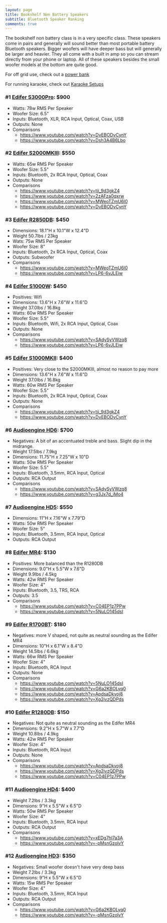 ```yaml
---
layout: page
title: Bookshelf Non Battery Speakers
subtitle: Bluetooth Speaker Ranking
comments: true
---
```


The bookshelf non battery class is in a very specific class. These speakers come in pairs and generally will sound better than most portable battery Bluetooth speakers. Bigger woofers will have deeper bass but will generally be larger and heavier. They all come with a built in amp so you can stream directly from your phone or laptop. All of these speakers besides the small woofer models at the bottom are quite good.

For off grid use, check out a [power bank](/portable-power-stations/)

For running karaoke, check out [Karaoke Setups](/karaoke-setups/)

### #1 [Edifer S3000Pro](https://www.amazon.com/Edifier-S3000Pro-Audiophile-Active-Speakers/dp/B07NP3CS11?crid=2TNSRXQ8ORPEH&dib=eyJ2IjoiMSJ9.UUJ-vN7p3gsdwqCvlfSj0sFEK7m6un5K4cpD0VFEZfPp9EKtlp7QWElRo0ItTt7v.DoKmHZGR49nfPXwJHkeu8ymd0hKmVB0EL9BrxS3toXU&dib_tag=se&keywords=edifier%2Bs3000mkii&qid=1714000675&sprefix=edifier%2Bs3000%2Caps%2C162&sr=8-3&ufe=app_do%3Aamzn1.fos.1740e8b9-be2d-46a4-a376-9d8efb903409&th=1&linkCode=ll1&tag=rankingspea01-20&linkId=b415ea216015dd583d5cb7193e371be2&language=en_US&ref_=as_li_ss_tl): $900
- Watts: 78w RMS Per Speaker
- Woofer Size: 6.5"
- Inputs: Bluetooth, XLR, RCA Input, Optical, Coax, USB
- Outputs: None
- Comparisons
    - <https://www.youtube.com/watch?v=DvEBODvCynY>
    - <https://www.youtube.com/watch?v=Dsh3A4B6Lbo>

### #2 [Edifer S2000MKIII](https://www.amazon.com/Edifier-S2000MKIII-Bluetooth-Bookshelf-Speakers/dp/B07ZVP9XBG?crid=1KAUATXD3LC5N&dib=eyJ2IjoiMSJ9.qOWopqxdeLeO6n2AA4DSKXlafJy8DMTL8gUoPGhLLlJkwnM_GdNR0fCexpRtgAzxwwD3SPEANekvpSaIG1uRIUSkl8-R3I9PcK7gbpBddd1hewUqSYrUp2eLAGIdapYCieDpYzRklRAaeBGOZClgl43-9coco62wJRwHGaFSp0lPNFlWpXdXH3XQLExL2ue6nCnRBerGtYT8pEADesWKWnapOnJhpdkj1RnoPcHn6i64UJ6pb5M17GOomcXeoqTwTjMVmy06BmprB2GnW_WVe3ClfQHAqA2OMJf5sn1kYR4.-Cbf-C1Riy2w5JOu1apOP4QpKYK9yoS6gpsuJHdivOc&dib_tag=se&keywords=edifier+s2000mkiii&qid=1714000498&sprefix=edifier+s2000%2Caps%2C198&sr=8-5&ufe=app_do%3Aamzn1.fos.1740e8b9-be2d-46a4-a376-9d8efb903409&linkCode=ll1&tag=rankingspea01-20&linkId=cf75cbfff839bae1ed1d84789a84eb0c&language=en_US&ref_=as_li_ss_tl): $550
- Watts: 65w RMS Per Speaker
- Woofer Size: 5.5"
- Inputs: Bluetooth, 2x RCA Input, Optical, Coax
- Outputs: None
- Comparisons
    - <https://www.youtube.com/watch?v=tji_9d3gkZ4>
    - <https://www.youtube.com/watch?v=2zAFza0qxrw>
    - <https://www.youtube.com/watch?v=MWeoTZmU6l0>
    - <https://www.youtube.com/watch?v=DvEBODvCynY>

### #3 [Edifer R2850DB](https://www.amazon.com/Edifier-Speakers-Bookshelf-Bluetooth-Wireless/dp/B093PMWPWR?crid=2ZJFSX4ZUZ01C&dib=eyJ2IjoiMSJ9.de2yFr6FmRlhYH7NZoySXoTjelUBqwIlx0ESXI7L2OjUn0wPwYTUl7JtL7_QMuMfT_QkYUEB6fYWnxBSNPQGtA.pQ34j8ztxY8lCitmymNg_qPcszKkurReBmUZC34kn20&dib_tag=se&keywords=edifier+r2750db&qid=1714060740&sprefix=edifer+r27%2Caps%2C291&sr=8-1&ufe=app_do%3Aamzn1.fos.1740e8b9-be2d-46a4-a376-9d8efb903409&linkCode=ll1&tag=rankingspea01-20&linkId=0ecc5d318bb65c2641f35970feae81db&language=en_US&ref_=as_li_ss_tl): $450
- Dimensions: 18.1"H x 10.1"W x 12.4"D
- Weight 50.7lbs / 23kg
- Wats: 75w RMS Per Speaker
- Woofer Size: 8"
- Inputs: Bluetooth, 2x RCA Input, Optical, Coax
- Outputs: Subwoofer
- Comparisons
    - <https://www.youtube.com/watch?v=MWeoTZmU6l0>
    - <https://www.youtube.com/watch?v=LP6-6vJLEiw>

### #4 [Edifer S1000W](https://www.amazon.com/Edifier-Audiophile-Bookshelf-Speakers-Bluetooth/dp/B09NL64VM8?crid=2GRYSRZZU9AL9&dib=eyJ2IjoiMSJ9.t-8ZBlMoxAygGQWj613WZRdWq1eOp1-qa821wm8x5o2tpQED9QHdl7-zrYg84bnRTOspOUTNaFrZCD9hBQwUZsx50cSuCPF7FqQlM6pFyrt5yyIr0ORjJpxqBearWDSnti_qWP80NhwfusvD4swFR_pFJQQ94eKRFVgLsqHqD0R3mHAyUTbOnSEU8394Vuz9.zCCE2S-RcbkjfSK3y4m17xycn3lpfWAyOCjibyADHjc&dib_tag=se&keywords=edifier%2Bs1000&qid=1713999307&sprefix=edifier%2Bs1000%2Caps%2C215&sr=8-1-spons&ufe=app_do%3Aamzn1.fos.1740e8b9-be2d-46a4-a376-9d8efb903409&sp_csd=d2lkZ2V0TmFtZT1zcF9hdGY&th=1&linkCode=ll1&tag=rankingspea01-20&linkId=60e012d51764e1ac8819da6a6570af2b&language=en_US&ref_=as_li_ss_tl): $450
- Positives: Wifi
- Dimensions: 13.6"H x 7.6"W x 11.6"D
- Weight 37.0lbs / 16.8kg
- Watts: 60w RMS Per Speaker
- Woofer Size: 5.5"
- Inputs: Bluetooth, Wifi, 2x RCA Input, Optical, Coax
- Outputs: None
- Comparisons
    - <https://www.youtube.com/watch?v=SAdySyVWzq8>
    - <https://www.youtube.com/watch?v=LP6-6vJLEiw>

### #5 [Edifer S1000MKII](https://www.amazon.com/Edifier-S1000MKII-Audiophile-Bookshelf-Speakers/dp/B07ZVPMR58?crid=26NA8YK3AU010&dib=eyJ2IjoiMSJ9.t-8ZBlMoxAygGQWj613WZZQsuDqdDgspnq2w4abgL8UWMFnY0dq9-DnqLy7-1RsKIB0ZdiJllN8Aj7C-smtvk6ZlM9byai6U7Uiqc0daDTDASf-CxVAsk0PwSsaf9-vXHOHfTKw2UWn7mVboIoXXKxPjT13mAms0qPFo7LErT8gYNfIYbTz-JjdGak2lYHTBZyJN7s8c4IEpxXdjdRRXc-XJCHNGvK5Ko9sFhghZGzg.lwRPoXbmvQsSnQfjf0PAMhTLGma1cZGN0tI1enR_7iM&dib_tag=se&keywords=edifier+s1000db&qid=1714000153&sprefix=edifier+s1000d%2Caps%2C244&sr=8-3&ufe=app_do%3Aamzn1.fos.1740e8b9-be2d-46a4-a376-9d8efb903409&linkCode=ll1&tag=rankingspea01-20&linkId=8891126ab3a0f105e12aead8f282f713&language=en_US&ref_=as_li_ss_tl): $400
- Positives: Very close to the S2000MKIII, almost no reason to pay more
- Dimensions: 13.6"H x 7.6"W x 11.6"D
- Weight 37.0lbs / 16.8kg
- Watts: 60w RMS Per Speaker
- Woofer Size: 5.5"
- Inputs: Bluetooth, 2x RCA Input, Optical, Coax
- Outputs: None
- Comparisons
    - <https://www.youtube.com/watch?v=tji_9d3gkZ4>
    - <https://www.youtube.com/watch?v=DvEBODvCynY>

### #6 [Audioengine HD6](https://www.amazon.com/Audioengine-Wireless-Bookshelf-Speakers-Resolution/dp/B017E10MPU?crid=3C9VH2DXEWGMY&dib=eyJ2IjoiMSJ9.Sz7nabdSXw-ALEVPS7TgVN8RcZoFZe1K1GuL87GbgW-GxrpKLtO2RG9FXgEgL85eQDQMlGlj73dHvrUSg24U_LBN6B03IO_X6sDgcZEmwf-wqmC87B0NuYfv4HpjWRDyWDXvFHu8-LZh0ILTE8I3oEV4xAVVWa2L_E-RXKVvYztvfZZG90LdoOGeE1fjxvpCfjSKFBkVyKO6_NONvUgW0PePHE_v6IJGbisgOQt2-jQ.0XGs3_kHyyIBP6U49-kYen6hkvMnVa3QPakbEg4xZr8&dib_tag=se&keywords=audioengine%2Bhd6&qid=1713994066&sprefix=audioengine%2Bhd%2Caps%2C174&sr=8-2-spons&ufe=app_do%3Aamzn1.fos.1740e8b9-be2d-46a4-a376-9d8efb903409&sp_csd=d2lkZ2V0TmFtZT1zcF9hdGY&th=1&linkCode=ll1&tag=rankingspea01-20&linkId=73448af7b8740b189af123b4ae61ed40&language=en_US&ref_=as_li_ss_tl): $700
- Negatives: A bit of an accentuated treble and bass. Slight dip in the midrange.
- Weight 17.5lbs / 7.9kg
- Dimensions: 11.75"H x 7.25"W x 10"D
- Watts: 50w RMS Per Speaker
- Woofer Size: 5.5"
- Inputs: Bluetooth, 3.5mm, RCA Input, Optical
- Outputs: RCA Output
- Comparisons
    - <https://www.youtube.com/watch?v=SAdySyVWzq8>
    - <https://www.youtube.com/watch?v=g3Jx7d_iMo4>

### #7 [Audioengine HD5](https://www.amazon.com/Audioengine-HD5-Wireless-Speakers-Bluetooth/dp/B0CLBMG5TQ?crid=1JHLM0MCNNIEP&dib=eyJ2IjoiMSJ9.n1HQAb5S5W0rMpk0ii7crCPic7kJjeELpqRQrWuJhuoAm3S4mDXQHkLoloY9JGZaNSFBE5mbZQ_TdnAj2nzOIDLM1C6QSsfNXxlxfdin5m4A0o9NAohLWBxKfNA6WwfiAz_9pLGsXSDJ_UoEuVKYUbKwQu7BUV79gcluvgTeiqt-jHx8va4JQ5JbZFGSwZSl3mp-rwJNc6tP5l9DWcQ7G3mH_wdW3nQxqrQR8g5jqA2Y-gaEnfuQ2tEQTw1Won64NjxETE9t8GGE5GNBnWLxjcHJv2d_KL7IV6QLszsCEhs.Rr8VyNNVbz75EQW50ZfQP_DcUkV7byDLxGo1JCfO3cc&dib_tag=se&keywords=audioengine%2Bhd5&qid=1713995010&s=electronics&sprefix=audioengine%2Bhd%2Celectronics%2C247&sr=1-3&ufe=app_do%3Aamzn1.fos.1740e8b9-be2d-46a4-a376-9d8efb903409&th=1&linkCode=ll1&tag=rankingspea01-20&linkId=05557d85b3457bc07a007f2db60c3072&language=en_US&ref_=as_li_ss_tl): $550
- Dimensions: 11"H x 7.16"W x 7.79"D
- Watts: 50w RMS Per Speaker
- Woofer Size: 5"
- Inputs: Bluetooth, 3.5mm, RCA Input, Optical
- Outputs: RCA Output

### #8 [Edifer MR4](https://www.amazon.com/Edifier-Powered-Monitor-Speakers-Near-Field/dp/B09FXG9BLR?hvadid=563758605815&hvpos=&hvnetw=g&hvrand=14996373029609059198&hvpone=&hvptwo=&hvqmt=&hvdev=c&hvdvcmdl=&hvlocint=&hvlocphy=9032183&hvtargid=pla-1568283915325&mcid=28c0999faba234ceb23ef1aa48dd74d2&gclid=Cj0KCQjw_qexBhCoARIsAFgBletx4GmVvrMFl0mV7uef4xbb9oX-_Sk15dfsugflQcPoJmZZNZKd9-4aAtZuEALw_wcB&th=1&linkCode=ll1&tag=rankingspea01-20&linkId=3e40828e354ff5d2dda767b7da2c3a53&language=en_US&ref_=as_li_ss_tl): $130
- Positives: More balanced than the R1280DB
- Dimensions: 9.0"H x 5.5"W x 7.6"D
- Weight 9.9lbs / 4.5kg
- Watts: 42w RMS Per Speaker
- Woofer Size: 4"
- Inputs: Bluetooth, 3.5, TRS, RCA
- Outputs: 3.5
- Comparisons
    - <https://www.youtube.com/watch?v=C04EP1z7PPw>
    - <https://www.youtube.com/watch?v=5NuLO145dsI>


### #9 [Edifer R1700BT](https://www.amazon.com/Edifier-R1700BT-Bluetooth-Bookshelf-Speakers/dp/B016PATXSI?crid=2VBCQZNPA0NXB&dib=eyJ2IjoiMSJ9.18cDsiIRNQP4gJkPZ3OU_qD5RJfEVqmPPsSXsFAjkS0HPyFz4w9HJiaQb7J-becu5VAA-gYMYrDmFuzpDNizyJQa4l6n5NO6N9da567ouKXny9eLvSy0q4fESpG6Vn_s-X2uh6YI8RSQBxKViRoDzaUwLP1tmgZMOrvqTc_EVXjyMGeh0epZpENAbwfBNf4i.s6A70Ty5mrpKaCF3misB04u2tVWmhDc5LKZYwEwZc2A&dib_tag=se&keywords=edifier%2Br1855db&qid=1713996237&s=electronics&sprefix=edifer%2Br1855d%2Celectronics%2C177&sr=1-5&th=1&linkCode=ll1&tag=rankingspea01-20&linkId=1ebffee492c04f9a6063025754609712&language=en_US&ref_=as_li_ss_tl): $180
- Negatives: more V shaped, not quite as neutral sounding as the Edifer MR4
- Dimensions: 10"H x 6.1"W x 8.4"D
- Weight 14.5lbs / 6.6kg
- Watts: 66w RMS Per Speaker
- Woofer Size: 4"
- Inputs: Bluetooth, RCA Input
- Outputs: None
- Comparisons
    - <https://www.youtube.com/watch?v=5NuLO145dsI>
    - <https://www.youtube.com/watch?v=G6a2KBOLyq0>
    - <https://www.youtube.com/watch?v=ApdsaDkvoj8>
    - <https://www.youtube.com/watch?v=Xg2jvzQDPds>

### #10 [Edifer R1280DB](https://www.amazon.com/Edifier-R1280DB-Bluetooth-Bookshelf-Speakers/dp/B06XGG6MFV?crid=26S8RDF4HQ69S&dib=eyJ2IjoiMSJ9.WuwVs0r_EvmoS0jJLV4PX9xI7XBG0MJWk9x6FJzIBRtik1vCS1CVHRpsX4geTrS6ifl9aNchXVzYv2IAXDGjeqXVrC_gZq3X0aJr1GqjGGo3Lb0whZ9SNy8A-lLTaMoaQh_UrNi2jaX5aHXgUF8J83rwbj2UW5bKmSBIh9vJcxXS75r5T14Z2rZ0XkFDihCq7B7dozS_98ifTa3GfiD2Lw.s7k8tpF49QXDFjjUhVs6Nw05QBzEGeHjyufRQ_Jmyok&dib_tag=se&keywords=edifier%2B1280db&qid=1713997683&sprefix=edifer%2B1280d%2Caps%2C197&sr=8-1-spons&sp_csd=d2lkZ2V0TmFtZT1zcF9hdGY&th=1&linkCode=ll1&tag=rankingspea01-20&linkId=fb52ac2b3f710c8897ccb26d42ee8c29&language=en_US&ref_=as_li_ss_tl): $150
- Negatives: Not quite as neutral sounding as the Edifer MR4
- Dimensions: 9.2"H x 5.7"W x 7.7"D
- Weight 10.8lbs / 4.9kg
- Watts: 42w RMS Per Speaker
- Woofer Size: 4"
- Inputs: Bluetooth, RCA Input
- Outputs: None
- Comparisons
    - <https://www.youtube.com/watch?v=ApdsaDkvoj8>
    - <https://www.youtube.com/watch?v=Xg2jvzQDPds>
    - <https://www.youtube.com/watch?v=C04EP1z7PPw>

### #11 [Audioengine HD4](https://www.amazon.com/Audioengine-Wireless-Bluetooth-Speakers-Bookshelf/dp/B08CS1J8YW?crid=66HRBNLV0TLW&dib=eyJ2IjoiMSJ9.IoeeeZ_dNMGAnrk-wh-czF1VEVOfCrkbSAfcUsgpjh9qX5T40-Epis8KKDTg-O6-ONwd_xhbqNKTNJB6lrkSNtsh7D1csJc-ZRPbE2zDcOKQv3taqmpyJy3rpEIXZvF9irsUEvNyeMDTafzb9c6I9vkbbLCuI1-GegDIG9RFWIy-RSjcPlx4suONmFRIQrZ_dfSI0vDE6hn2vOvPScmWrBYgu8kXfehPilbcFwng_iE.YZ0xksGywV6b0MF-35pauLqcwwsXc_fecHbVta94YN4&dib_tag=se&keywords=audioengine%2Bhd4&qid=1713997298&sprefix=audioengine%2Bhd3%2Caps%2C155&sr=8-1-spons&ufe=app_do%3Aamzn1.fos.1740e8b9-be2d-46a4-a376-9d8efb903409&sp_csd=d2lkZ2V0TmFtZT1zcF9hdGY&th=1&linkCode=ll1&tag=rankingspea01-20&linkId=32681d298a53763f3875e85dc06b7b2f&language=en_US&ref_=as_li_ss_tl): $400
- Weight 7.2lbs / 3.3kg
- Dimensions: 9"H x 5.5"W x 6.5"D
- Watts: 50w RMS Per Speaker
- Woofer Size: 4"
- Inputs: Bluetooth, 3.5mm, RCA Input
- Outputs: RCA Output
- Comparisons
    - <https://www.youtube.com/watch?v=xEDg7hl7a3A>
    - <https://www.youtube.com/watch?v=-pMsnGzolvY>

### #12 [Audioengine HD3](https://www.amazon.com/Audioengine-Wireless-Speakers-Bluetooth-Bookshelf/dp/B08SHSVFLY?crid=2PAOFMKQJCA92&dib=eyJ2IjoiMSJ9.-lgXjJT-hOTZbGuByE457OF0Wix6VS3ewqvk55KMbHFK9drJd9dPtMZnw5zhXnbPA4IT_kdb65nx3HXZGXsJSq7RLZtQqtKx4U9oHdLDku4miz1C_OfosL-sk1i_jJZ7j57PSlh0mCElO-JjMwmfH0nqTA_KNKznLd2PkXcQIwlah7Pla45MAoQnqVa0vIxD4-QFWJo3AP_lbgvIldGnXPCMA5NNArUmNUg-KW8kcLc.lADSUyfnqhNaacghdfKgOwANKhiZRs8voVHmAORVj_E&dib_tag=se&keywords=audioengine%2Bhd3&qid=1713997265&sprefix=audioengine%2Bhd%2Caps%2C240&sr=8-1-spons&ufe=app_do%3Aamzn1.fos.1740e8b9-be2d-46a4-a376-9d8efb903409&sp_csd=d2lkZ2V0TmFtZT1zcF9hdGY&th=1&linkCode=ll1&tag=rankingspea01-20&linkId=88358c04e2d0204d09b8fad4ef74fdf5&language=en_US&ref_=as_li_ss_tl): $350
- Negatives: Small woofer doesn't have very deep bass
- Weight 7.2lbs / 3.3kg
- Dimensions: 9"H x 5.5"W x 6.5"D
- Watts: 15w RMS Per Speaker
- Woofer Size: 4"
- Inputs: Bluetooth, 3.5mm, RCA Input
- Outputs: RCA Output
- Comparisons
    - <https://www.youtube.com/watch?v=G6a2KBOLyq0>
    - <https://www.youtube.com/watch?v=-pMsnGzolvY>
